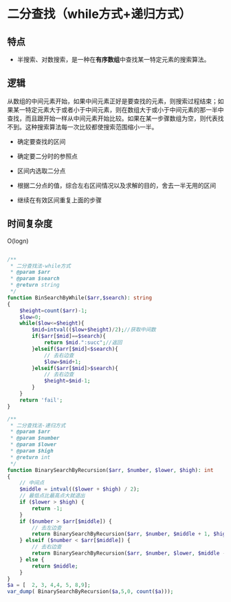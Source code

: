 # 二分查找（while方式+递归方式）

## 特点

- 半搜索、对数搜索，是一种在**有序数组**中查找某一特定元素的搜索算法。



## 逻辑

从数组的中间元素开始，如果中间元素正好是要查找的元素，则搜索过程结束；如果某一特定元素大于或者小于中间元素，则在数组大于或小于中间元素的那一半中查找，而且跟开始一样从中间元素开始比较。如果在某一步骤数组为空，则代表找不到。这种搜索算法每一次比较都使搜索范围缩小一半。

- 确定要查找的区间

- 确定要二分时的参照点

- 区间内选取二分点

- 根据二分点的值，综合左右区间情况以及求解的目的，舍去一半无用的区间

- 继续在有效区间重复上面的步骤

## 时间复杂度

O(logn)



```php

/**
 * 二分查找法-while方式
 * @param $arr
 * @param $search
 * @return string
 */
function BinSearchByWhile($arr,$search): string
{
    $height=count($arr)-1;
    $low=0;
    while($low<=$height){
        $mid=intval(($low+$height)/2);//获取中间数
        if($arr[$mid]==$search){
            return $mid.":succ";//返回
        }elseif($arr[$mid]<$search){
            // 去右边查
            $low=$mid+1;
        }elseif($arr[$mid]>$search){
            // 去右边查
            $height=$mid-1;
        }
    }
    return 'fail';
}

/**
 * 二分查找法-递归方式
 * @param $arr
 * @param $number
 * @param $lower
 * @param $high
 * @return int
 */
function BinarySearchByRecursion($arr, $number, $lower, $high): int
{
    // 中间点
    $middle = intval(($lower + $high) / 2);
    // 最低点比最高点大就退出
    if ($lower > $high) {
        return -1;
    }
    if ($number > $arr[$middle]) {
        // 去左边查
        return BinarySearchByRecursion($arr, $number, $middle + 1, $high);
    } elseif ($number < $arr[$middle]) {
        // 去右边查
        return BinarySearchByRecursion($arr, $number, $lower, $middle - 1);
    } else {
        return $middle;
    }
}
$a = [  2, 3, 4,4, 5, 8,9];
var_dump( BinarySearchByRecursion($a,5,0, count($a)));

```

